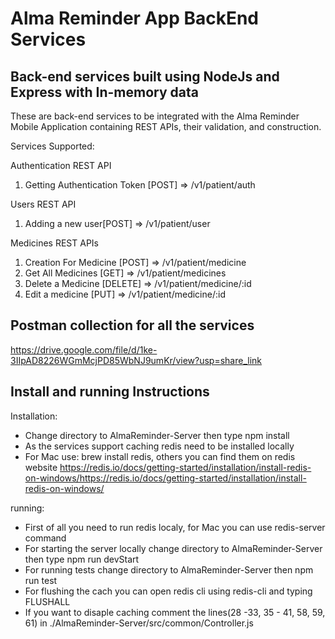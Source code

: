 # Alma Reminder App BackEnd Services


## Back-end services built using NodeJs and Express with In-memory data


These are back-end services to be integrated with the Alma Reminder Mobile Application containing
REST APIs, their validation, and construction.

Services Supported:


Authentication REST API

1. Getting Authentication Token [POST] => /v1/patient/auth


Users REST API

1. Adding a new user[POST] => /v1/patient/user

Medicines REST APIs

1. Creation For Medicine [POST] => /v1/patient/medicine
2. Get All Medicines [GET] => /v1/patient/medicines
3. Delete a Medicine [DELETE] => /v1/patient/medicine/:id
4. Edit a medicine [PUT] => /v1/patient/medicine/:id


## Postman collection for all the services

https://drive.google.com/file/d/1ke-3IIpAD8226WGmMcjPD85WbNJ9umKr/view?usp=share_link

## Install and running Instructions

Installation:

* Change directory to AlmaReminder-Server then type npm install
* As the services support caching redis need to be installed locally
* For Mac use: brew install redis, others you can find them on redis website
https://redis.io/docs/getting-started/installation/install-redis-on-windows/https://redis.io/docs/getting-started/installation/install-redis-on-windows/

running:
* First of all you need to run redis localy, for Mac you can use redis-server command
* For starting the server locally change directory to AlmaReminder-Server then type npm run devStart
* For running tests change directory to AlmaReminder-Server then npm run test
* For flushing the cach you can open redis cli using redis-cli and typing FLUSHALL
* If you want to disaple caching comment the lines(28 -33, 35 - 41, 58, 59, 61) in ./AlmaReminder-Server/src/common/Controller.js
